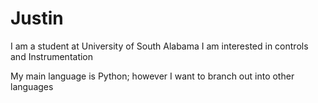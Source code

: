 # Justin
I am a student at University of South Alabama 
I am interested in controls and Instrumentation

My main language is Python; however I want to branch out into other languages
